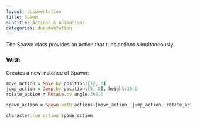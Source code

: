 ```yaml
---
layout: documentation
title: Spawn
subtitle: Actions & Animations
categories: documentation
---
```


The Spawn class provides an action that runs actions simultaneously.

### With
Creates a new instance of Spawn:

```ruby
move_action = Move.by position:[12, 0]
jump_action = Jump.by position:[5, 0], height:10.0
rotate_action = Rotate.by angle:360.0

spawn_action = Spawn.with actions:[move_action, jump_action, rotate_action]

character.run_action spawn_action
```